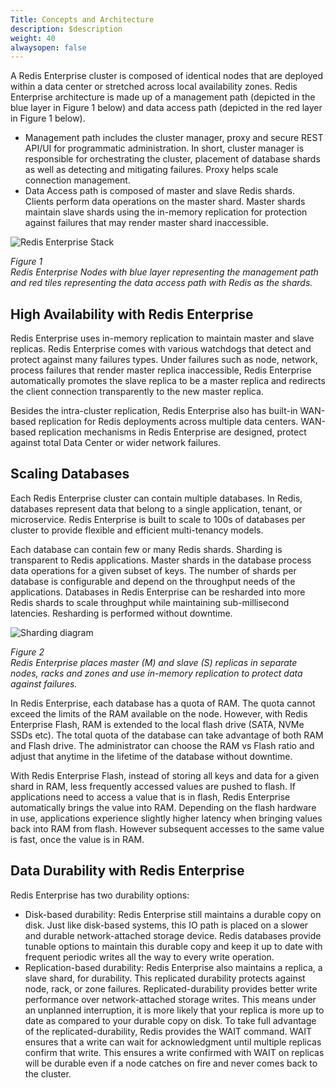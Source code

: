 ```yaml
---
Title: Concepts and Architecture
description: $description
weight: 40
alwaysopen: false
---
```

A Redis Enterprise cluster is composed of identical nodes that are
deployed within a data center or stretched across local availability
zones. Redis Enterprise architecture is made up of a management path
(depicted in the blue layer in Figure 1 below) and data access path
(depicted in the red layer in Figure 1 below).

-   Management path includes the cluster manager, proxy and secure REST
    API/UI for programmatic administration. In short, cluster manager is
    responsible for orchestrating the cluster, placement of database
    shards as well as detecting and mitigating failures. Proxy helps
    scale connection management.
-   Data Access path is composed of master and slave Redis shards.
    Clients perform data operations on the master shard. Master shards
    maintain slave shards using the in-memory replication for protection
    against failures that may render master shard inaccessible.

![Redis Enterprise
Stack](/images/rs/rp_stack.png?width=700&height=319)

*Figure 1*\
*Redis Enterprise Nodes with blue layer representing the management path
and red tiles representing the data access path with Redis as the
shards.*

High Availability with Redis Enterprise
---------------------------------------

Redis Enterprise uses in-memory replication to maintain master and slave
replicas. Redis Enterprise comes with various watchdogs that detect and
protect against many failures types. Under failures such as node,
network, process failures that render master replica inaccessible, Redis
Enterprise automatically promotes the slave replica to be a master
replica and redirects the client connection transparently to the new
master replica.

Besides the intra-cluster replication, Redis Enterprise also has
built-in WAN-based replication for Redis deployments across multiple
data centers. WAN-based replication mechanisms in Redis Enterprise are
designed, protect against total Data Center or wider network failures.

Scaling Databases
-----------------

Each Redis Enterprise cluster can contain multiple databases. In Redis,
databases represent data that belong to a single application, tenant, or
microservice. Redis Enterprise is built to scale to 100s of databases
per cluster to provide flexible and efficient multi-tenancy models.

Each database can contain few or many Redis shards. Sharding is
transparent to Redis applications. Master shards in the database process
data operations for a given subset of keys. The number of shards per
database is configurable and depend on the throughput needs of the
applications. Databases in Redis Enterprise can be resharded into more
Redis shards to scale throughput while maintaining sub-millisecond
latencies. Resharding is performed without downtime.

![Sharding diagram](/images/rs/sharding.png?width=700&height=406)

*Figure 2*\
*Redis Enterprise places master (M) and slave (S) replicas in separate
nodes, racks and zones and use in-memory replication to protect data
against failures.*

In Redis Enterprise, each database has a quota of RAM. The quota cannot
exceed the limits of the RAM available on the node. However, with Redis
Enterprise Flash, RAM is extended to the local flash drive (SATA, NVMe
SSDs etc). The total quota of the database can take advantage of both
RAM and Flash drive. The administrator can choose the RAM vs Flash ratio
and adjust that anytime in the lifetime of the database without
downtime.

With Redis Enterprise Flash, instead of storing all keys and data for a
given shard in RAM, less frequently accessed values are pushed to flash.
If applications need to access a value that is in flash, Redis
Enterprise automatically brings the value into RAM. Depending on the
flash hardware in use, applications experience slightly higher latency
when bringing values back into RAM from flash. However subsequent
accesses to the same value is fast, once the value is in RAM.

Data Durability with Redis Enterprise
-------------------------------------

Redis Enterprise has two durability options:

-   Disk-based durability: Redis Enterprise still maintains a durable
    copy on disk. Just like disk-based systems, this IO path is placed
    on a slower and durable network-attached storage device. Redis
    databases provide tunable options to maintain this durable copy and
    keep it up to date with frequent periodic writes all the way to
    every write operation.
-   Replication-based durability: Redis Enterprise also maintains a
    replica, a slave shard, for durability. This replicated durability
    protects against node, rack, or zone failures. Replicated-durability
    provides better write performance over network-attached storage
    writes. This means under an unplanned interruption, it is more
    likely that your replica is more up to date as compared to your
    durable copy on disk. To take full advantage of the
    replicated-durability, Redis provides the WAIT command. WAIT ensures
    that a write can wait for acknowledgment until multiple replicas
    confirm that write. This ensures a write confirmed with WAIT on
    replicas will be durable even if a node catches on fire and never
    comes back to the cluster.
